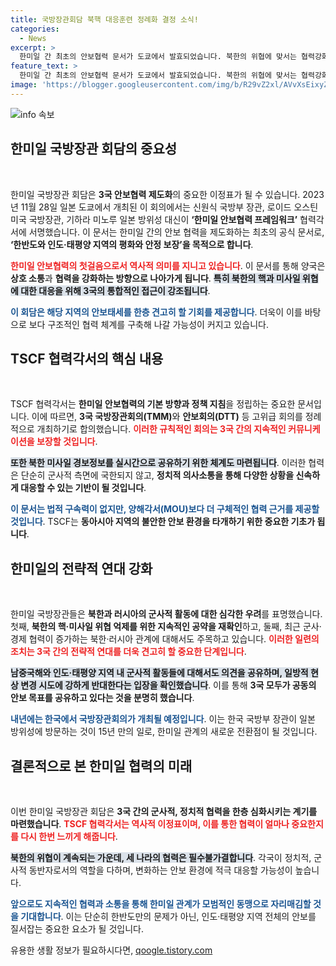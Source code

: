 ```yaml
---
title: 국방장관회담 북핵 대응훈련 정례화 결정 소식!
categories:
  - News
excerpt: >
  한미일 간 최초의 안보협력 문서가 도쿄에서 발효되었습니다. 북한의 위협에 맞서는 협력강화와 정례회의 개최에 합의하며, 군사 협력의 새 전환점을 맞이했습니다.
feature_text: >
  한미일 간 최초의 안보협력 문서가 도쿄에서 발효되었습니다. 북한의 위협에 맞서는 협력강화와 정례회의 개최에 합의하며, 군사 협력의 새 전환점을 맞이했습니다.
image: 'https://blogger.googleusercontent.com/img/b/R29vZ2xl/AVvXsEixyZcFfHzMRdzZMjFBmAUKJYCLCGyLL1o632UiGVXcaFdKo_bkvkuCioo0uUKlGfBVcT3P84aROyZIXSBEx3Aw5nCQ3pTgDom1WDC4m8eifvWiAmWEEVb4x6G_l8C0QH225ldMjyaFvpxGEBGNO37VmDTDMHGhJPq73UglMfDca1-0aw/s1600/blogspot.png'
---
```


<p><img src="https://blogger.googleusercontent.com/img/b/R29vZ2xl/AVvXsEixyZcFfHzMRdzZMjFBmAUKJYCLCGyLL1o632UiGVXcaFdKo_bkvkuCioo0uUKlGfBVcT3P84aROyZIXSBEx3Aw5nCQ3pTgDom1WDC4m8eifvWiAmWEEVb4x6G_l8C0QH225ldMjyaFvpxGEBGNO37VmDTDMHGhJPq73UglMfDca1-0aw/s1600/blogspot.png" alt="info 속보" /></p>

<h2 data-ke-size="size26">한미일 국방장관 회담의 중요성</h2>

<p data-ke-size="size16">&nbsp;</p>

<p>한미일 국방장관 회담은 <strong>3국 안보협력 제도화</strong>의 중요한 이정표가 될 수 있습니다. 2023년 11월 28일 일본 도쿄에서 개최된 이 회의에서는 신원식 국방부 장관, 로이드 오스틴 미국 국방장관, 기하라 미노루 일본 방위성 대신이 <strong>‘한미일 안보협력 프레임워크’</strong> 협력각서에 서명했습니다. 이 문서는 한미일 간의 안보 협력을 제도화하는 최초의 공식 문서로, <strong>‘한반도와 인도·태평양 지역의 평화와 안정 보장’을 목적으로 합니다</strong>.</p>

<p><b><span style="color: #ee2323;">한미일 안보협력의 첫걸음으로서 역사적 의미를 지니고 있습니다</span></b>. 이 문서를 통해 양국은 <strong>상호 소통</strong>과 <strong>협력을 강화하는 방향으로 나아가게 됩니다</strong>. <b><span style="background-color: #21538527;">특히 북한의 핵과 미사일 위협에 대한 대응을 위해 3국의 통합적인 접근이 강조됩니다</span></b>.</p>

<p><b><span style="color: #1a5490;">이 회담은 해당 지역의 안보태세를 한층 견고히 할 기회를 제공합니다</span></b>. 더욱이 이를 바탕으로 보다 구조적인 협력 체계를 구축해 나갈 가능성이 커지고 있습니다. </p>

<h2 data-ke-size="size26">TSCF 협력각서의 핵심 내용</h2>

<p data-ke-size="size16">&nbsp;</p>

<p>TSCF 협력각서는 <strong>한미일 안보협력의 기본 방향과 정책 지침</strong>을 정립하는 중요한 문서입니다. 이에 따르면, <strong>3국 국방장관회의(TMM)</strong>와 <strong>안보회의(DTT)</strong> 등 고위급 회의를 정례적으로 개최하기로 합의했습니다. <b><span style="color: #ee2323;">이러한 규칙적인 회의는 3국 간의 지속적인 커뮤니케이션을 보장할 것입니다</span></b>.</p>

<p><b><span style="background-color: #21538527;">또한 북한 미사일 경보정보를 실시간으로 공유하기 위한 체계도 마련됩니다</span></b>. 이러한 협력은 단순히 군사적 측면에 국한되지 않고, <strong>정치적 의사소통을 통해 다양한 상황을 신속하게 대응할 수 있는 기반이 될 것입니다</strong>. </p>

<p><b><span style="color: #1a5490;">이 문서는 법적 구속력이 없지만, 양해각서(MOU)보다 더 구체적인 협력 근거를 제공할 것입니다</span></b>. TSCF는 <strong>동아시아 지역의 불안한 안보 환경을 타개하기 위한 중요한 기초가 됩니다</strong>.</p>

<h2 data-ke-size="size26">한미일의 전략적 연대 강화</h2>

<p data-ke-size="size16">&nbsp;</p>

<p>한미일 국방장관들은 <strong>북한과 러시아의 군사적 활동에 대한 심각한 우려</strong>를 표명했습니다. 첫째, <strong>북한의 핵·미사일 위협 억제를 위한 지속적인 공약을 재확인</strong>하고, 둘째, 최근 군사·경제 협력이 증가하는 북한·러시아 관계에 대해서도 주목하고 있습니다. <b><span style="color: #ee2323;">이러한 일련의 조치는 3국 간의 전략적 연대를 더욱 견고히 할 중요한 단계입니다</span></b>.</p>

<p><b><span style="background-color: #21538527;">남중국해와 인도·태평양 지역 내 군사적 활동들에 대해서도 의견을 공유하며, 일방적 현상 변경 시도에 강하게 반대한다는 입장을 확인했습니다</span></b>. 이를 통해 <strong>3국 모두가 공동의 안보 목표를 공유하고 있다는 것을 분명히 했습니다</strong>.</p>

<p><b><span style="color: #1a5490;">내년에는 한국에서 국방장관회의가 개최될 예정입니다</span></b>. 이는 한국 국방부 장관이 일본 방위성에 방문하는 것이 15년 만의 일로, 한미일 관계의 새로운 전환점이 될 것입니다.</p>

<h2 data-ke-size="size26">결론적으로 본 한미일 협력의 미래</h2>

<p data-ke-size="size16">&nbsp;</p>

<p>이번 한미일 국방장관 회담은 <strong>3국 간의 군사적, 정치적 협력을 한층 심화시키는 계기를 마련했습니다</strong>. <b><span style="color: #ee2323;">TSCF 협력각서는 역사적 이정표이며, 이를 통한 협력이 얼마나 중요한지를 다시 한번 느끼게 해줍니다</span></b>. </p>

<p><b><span style="background-color: #21538527;">북한의 위협이 계속되는 가운데, 세 나라의 협력은 필수불가결합니다</span></b>. 각국이 정치적, 군사적 동반자로서의 역할을 다하며, 변화하는 안보 환경에 적극 대응할 가능성이 높습니다.</p>

<p><b><span style="color: #1a5490;">앞으로도 지속적인 협력과 소통을 통해 한미일 관계가 모범적인 동맹으로 자리매김할 것을 기대합니다</span></b>. 이는 단순히 한반도만의 문제가 아닌, 인도·태평양 지역 전체의 안보를 질서잡는 중요한 요소가 될 것입니다.</p>
유용한 생활 정보가 필요하시다면, <a href="https://qoogle.tistory.com" rel="dofollow">qoogle.tistory.com</a>


